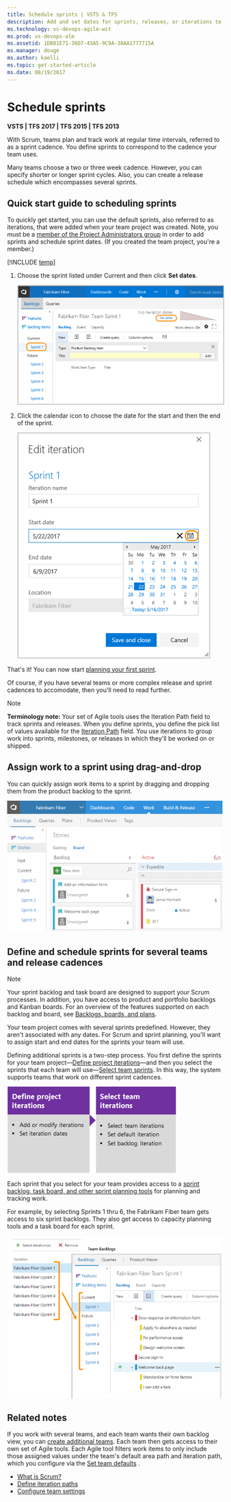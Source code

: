 ```yaml
---
title: Schedule sprints | VSTS & TFS  
description: Add and set dates for sprints, releases, or iterations to implement Scrum and also to gain access to several built-in charts and widgets   
ms.technology: vs-devops-agile-wit
ms.prod: vs-devops-alm
ms.assetid: 1DB81E71-36D7-43A5-9C9A-38AA1777715A
ms.manager: douge
ms.author: kaelli
ms.topic: get-started-article  
ms.date: 08/19/2017
---
```



# Schedule sprints  

<b>VSTS | TFS 2017 | TFS 2015 | TFS 2013</b> 

With Scrum, teams plan and track work at regular time intervals, referred to as a sprint cadence. 
You define sprints to correspond to the cadence your team uses. 

Many teams choose a two or three week cadence. However, you can specify shorter or longer sprint cycles. Also, you can create a release schedule which encompasses several sprints.     

<a id="quick-start-schedule">   </a>
## Quick start guide to scheduling sprints

To quickly get started, you can use the default sprints, also referred to as iterations, that were added when your team project was created.  Note, you must be a [member of the Project Administrators group](../../accounts/add-administrator-tfs.md) in order to add sprints and schedule sprint dates. (If you created the team project, you're a member.) 

[!INCLUDE [temp](../_shared/image-differences.md)]

1. Choose the sprint listed under Current and then click **Set dates**.  

	<img src="_img/define-sprints-set-sprint-dates.png" alt="Sprint 1 backlog, Set dates" style="border: 2px solid #C3C3C3;" />  

2. Click the calendar icon to choose the date for the start and then the end of the sprint. 

	<img src="_img/define-sprints-edit-iteration-set-sprint-dates.png" alt="Sprint 1 backlog, Set dates" style="border: 2px solid #C3C3C3;" />  

That's it! You can now start [planning your first sprint](sprint-planning.md). 

Of course, if you have several teams or more complex release and sprint cadences to accomodate, then you'll need to read further. 

>[!NOTE]  
>**Terminology note:** Your set of Agile tools uses the Iteration Path field to track sprints and releases. When you define sprints, you define the pick list of values available for the [Iteration Path](../customize/set-area-paths.md) field. You use iterations to group work into sprints, milestones, or releases in which they'll be worked on or shipped. 

<a id="drag-drop-to-sprint">   </a>
## Assign work to a sprint using drag-and-drop

<!--- NOTE FEATURE AVAILABILITY --> 
You can quickly assign work items to a sprint by dragging and dropping them from the product backlog to the sprint. 

![Assign work items to a sprint](_img/assign-to-sprint-from-kanban-animated.gif)

<a id="schedule">   </a>
## Define and schedule sprints for several teams and release cadences 
 
>[!NOTE]  
>Your sprint backlog and task board are designed to support your Scrum processes. In addition, you have access to product and portfolio backlogs and Kanban boards. For an overview of the features supported on each backlog and board, see [Backlogs, boards, and plans](../backlogs-boards-plans.md).  

Your team project comes with several sprints predefined. However, they aren't associated with any dates. For Scrum and sprint planning, you'll want to assign start and end dates for the sprints your team will use.   

Defining additional sprints is a two-step process. You first define the sprints for your team project&mdash;[Define project iterations](../customize/set-area-paths.md)&mdash;and then you select the sprints that each team will use&mdash;[Select team sprints](../scale/set-team-defaults.md). In this way, the system supports teams that work on different sprint cadences.  

[![Define team project sprints](_img/define-sprints-project-level.png)](../customize/set-area-paths.md)[![Select team sprints](_img/define-sprints-team-level.png)](../scale/set-team-defaults.md)

Each sprint that you select for your team provides access to a [sprint backlog, task board, and other sprint planning tools](scrum-sprint-planning-tools.md) for planning and tracking work. 

For example, by selecting Sprints 1 thru 6, the Fabrikam Fiber team gets access to six sprint backlogs. They also get access to capacity planning tools and a task board for each sprint. 

![VSTS, sprints](_img/define-sprints-selected-team-iterations-vsts.png)


## Related notes 
If you work with several teams, and each team wants their own backlog view, you can [create additional teams](../scale/multiple-teams.md). Each team then gets access to their own set of Agile tools. Each Agile tool filters work items to only include those assigned values under the team's default area path and iteration path, which you configure via the [Set team defaults](../scale/set-team-defaults.md) .  

- [What is Scrum?](https://www.visualstudio.com/learn/what-is-scrum/)
- [Define iteration paths](../customize/set-iteration-paths-sprints.md) 
- [Configure team settings](../scale/manage-team-assets.md)  
 


